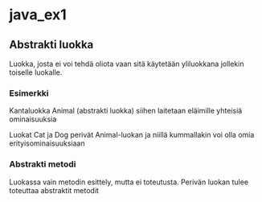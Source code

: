 # java_ex1

## Abstrakti luokka

Luokka, josta ei voi tehdä oliota vaan sitä käytetään yliluokkana jollekin toiselle luokalle.

### Esimerkki

Kantaluokka
Animal (abstrakti luokka)
siihen laitetaan eläimille yhteisiä ominaisuuksia

Luokat Cat ja Dog perivät Animal-luokan
ja niillä kummallakin voi olla omia erityisominaisuuksiaan

### Abstrakti metodi 

Luokassa vain metodin esittely, mutta ei toteutusta. Perivän luokan tulee
toteuttaa abstraktit metodit